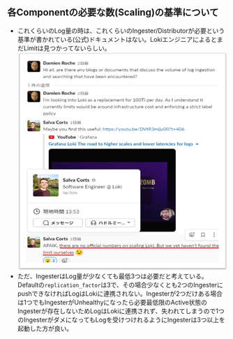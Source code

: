 ## 各Componentの必要な数(Scaling)の基準について
- これくらいのLog量の時は、これくらいのIngester/Distributorが必要という基準が書かれている(公式)ドキュメントはない。LokiエンジニアによるとまだLimitは見つかってないらしい。  
    <img src="https://github.com/nutslove/Knowledges/blob/main/Loki(promtail)/image/scaling_standard.jpg" width="500" height="500">
- ただ、IngesterはLog量が少なくても最低3つは必要だと考えている。  
  Defaultの`replication_factor`は3で、その場合少なくとも2つのIngesterにpushできなければLogはLokiに連携されない。Ingesterが2つだけある場合は1つでもIngesterがUnhealthyになったら必要最低限のActive状態のIngesterが存在しないためLogはLokiに連携されず、失われてしまうので1つのIngesterがダメになってもLogを受けつけれるようにIngesterは3つ以上を起動した方が良い。

